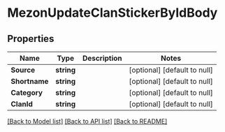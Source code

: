 # MezonUpdateClanStickerByIdBody

## Properties
Name | Type | Description | Notes
------------ | ------------- | ------------- | -------------
**Source** | **string** |  | [optional] [default to null]
**Shortname** | **string** |  | [optional] [default to null]
**Category** | **string** |  | [optional] [default to null]
**ClanId** | **string** |  | [optional] [default to null]

[[Back to Model list]](../README.md#documentation-for-models) [[Back to API list]](../README.md#documentation-for-api-endpoints) [[Back to README]](../README.md)


